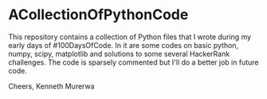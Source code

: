 # ACollectionOfPythonCode
This repository contains a collection of Python files that I wrote during my early days of #100DaysOfCode. In it are some codes on basic python, numpy, scipy, matplotlib and solutions to some several HackerRank challenges. The code is sparsely commented but I'll do a better job in future code.

Cheers,
Kenneth Murerwa
